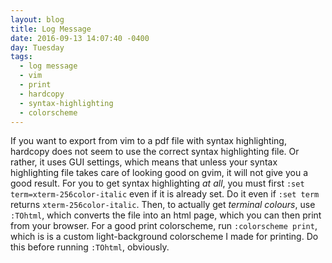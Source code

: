 ```yaml
---
layout: blog
title: Log Message
date: 2016-09-13 14:07:40 -0400
day: Tuesday
tags:
  - log message
  - vim
  - print
  - hardcopy
  - syntax-highlighting
  - colorscheme
---
```


If you want to export from vim to a pdf file with syntax highlighting, hardcopy does not seem to use the correct syntax highlighting file. Or rather, it uses GUI settings, which means that unless your syntax highlighting file takes care of looking good on gvim, it will not give you a good result. For you to get syntax highlighting _at all_, you must first `:set term=xterm-256color-italic` even if it is already set. Do it even if `:set term` returns `xterm-256color-italic`. Then, to actually get _terminal colours_, use `:TOhtml`, which converts the file into an html page, which you can then print from your browser. For a good print colorscheme, run `:colorscheme print`, which is is a custom light-background colorscheme I made for printing. Do this before running `:TOhtml`, obviously. 